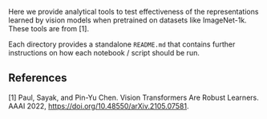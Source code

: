Here we provide analytical tools to test effectiveness of the representations learned
by vision models when pretrained on datasets like ImageNet-1k. These tools are
from [1]. 

Each directory provides a standalone `README.md` that contains further instructions
on how each notebook / script should be run.

## References

[1] Paul, Sayak, and Pin-Yu Chen. Vision Transformers Are Robust Learners. AAAI 2022, https://doi.org/10.48550/arXiv.2105.07581.